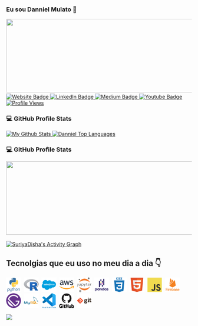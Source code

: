 
### Eu sou Danniel Mulato 👋

<div align="left">
  <img src="https://media.giphy.com/media/dWesBcTLavkZuG35MI/giphy.gif" width="600" height="200"/>
</div>

<!-- Social Media -->
<div id="badges" align="left">
 <a href="http://www.Danniel">
   <img src="https://img.shields.io/badge/website-000000?style=for-the-badge&logo=About.me&logoColor=white" alt="Website Badge">
	   
  <a href="http://www.linkedin.com/in/daniel-mulato">
    <img src="https://img.shields.io/badge/LinkedIn-blue?style=for-the-badge&logo=linkedin&logoColor=white" alt="LinkedIn Badge">
  </a>
  <a href="https://medium.com/dnnielcientista">
    <img src="https://img.shields.io/badge/Medium-12100E?style=for-the-badge&logo=medium&logoColor=white" alt="Medium Badge">
  </a>
  <a href="https://www.youtube.com/@dannielfisico2666">
    <img src="https://img.shields.io/badge/YouTube-FF0000?style=for-the-badge&logo=youtube&logoColor=white" alt="Youtube Badge">
  </a> 
  <a href="#"><img src="https://komarev.com/ghpvc/?username=DannielM&style=for-the-badge&color=red" alt="Profile Views"></a>
</div>

 <h3>💻 GitHub Profile Stats</h3>
 <a href="https://github.com/DannielM/github-readme-stats">
     <img alt="My Github Stats" src="https://denvercoder1-github-readme-stats.vercel.app/api/?username=DannielM&show_icons=true&include_all_commits=true&count_private=true&theme=algolia&hide_border=true&bg_color=1F222E&title_color=Blue&icon_color=#66f8d8" height="192px">
 <a href="https://github.com/DannielM/github-readme-stats">
     <img alt="Danniel Top Languages" src="https://github-readme-stats.vercel.app/api/top-langs/?username=SuriyaTasmimDisha&langs_count=8&layout=compact&theme=react&hide_border=true&bg_color=#d866f8&title_color=#6686f8&icon_color=#d866f8&hide=Jupyter%20Notebook" height="192px">
 </a>
 </a>


<h3>💻 GitHub Profile Stats</h3>
<p align="left">
<a href="https://github.com/DannielM">
  <img src="https://github-readme-stats-eight-theta.vercel.app/api?username=DannielM&show_icons=true&theme=algolia&include_all_commits=true&count_private=true" height="200" width="600"/>
</a>
</p>

<a href="https://github.com/DannielM/github-readme-activity-graph">
     <img alt="SuriyaDisha's Activity Graph" src="https://github-readme-activity-graph.vercel.app/graph?username=DannielM&bg_color=1F222E&color=F8D866&line=F85D7F&point=FFFFFF&area=true&hide_border=true">
</a>

## Tecnolgias que eu uso no meu dia a dia 👇

<div>
  <img src="https://github.com/devicons/devicon/blob/master/icons/python/python-original-wordmark.svg" title="Java" alt="Java" width="40" height="40"/>&nbsp;
  <img src="https://github.com/devicons/devicon/blob/master/icons/r/r-original.svg" title="React" alt="React" width="40" height="40"/>&nbsp;
  <img src="https://github.com/devicons/devicon/blob/master/icons/salesforce/salesforce-original.svg" title="Spring" alt="Spring" width="40" height="40"/>&nbsp;
  <img src="https://github.com/devicons/devicon/blob/master/icons/amazonwebservices/amazonwebservices-original-wordmark.svg" title="Material UI" alt="Material UI" width="40" height="40"/>&nbsp;
  <img src="https://github.com/devicons/devicon/blob/master/icons/jupyter/jupyter-original-wordmark.svg" title="Flutter" alt="Flutter" width="40" height="40"/>&nbsp;
  <img src="https://github.com/devicons/devicon/blob/master/icons/pandas/pandas-original-wordmark.svg" title="Redux" alt="Redux " width="40" height="40"/>&nbsp;
  <img src="https://github.com/devicons/devicon/blob/master/icons/css3/css3-plain-wordmark.svg"  title="CSS3" alt="CSS" width="40" height="40"/>&nbsp;
  <img src="https://github.com/devicons/devicon/blob/master/icons/html5/html5-original.svg" title="HTML5" alt="HTML" width="40" height="40"/>&nbsp;
  <img src="https://github.com/devicons/devicon/blob/master/icons/javascript/javascript-original.svg" title="JavaScript" alt="JavaScript" width="40" height="40"/>&nbsp;
  <img src="https://github.com/devicons/devicon/blob/master/icons/firebase/firebase-plain-wordmark.svg" title="Firebase" alt="Firebase" width="40" height="40"/>&nbsp;
  <img src="https://github.com/devicons/devicon/blob/master/icons/gatsby/gatsby-original.svg" title="Gatsby"  alt="Gatsby" width="40" height="40"/>&nbsp;
  <img src="https://github.com/devicons/devicon/blob/master/icons/mysql/mysql-original-wordmark.svg" title="MySQL"  alt="MySQL" width="40" height="40"/>&nbsp;
  <img src="https://github.com/devicons/devicon/blob/master/icons/vscode/vscode-original-wordmark.svg" title="NodeJS" alt="NodeJS" width="40" height="40"/>&nbsp;
  <img src="https://github.com/devicons/devicon/blob/master/icons/github/github-original-wordmark.svg" title="AWS" alt="AWS" width="40" height="40"/>&nbsp;
  <img src="https://github.com/devicons/devicon/blob/master/icons/git/git-original-wordmark.svg" title="Git" **alt="Git" width="40" height="40"/>
</div>

<p align="left">
<a href="https://github.com/DannielM">
   <img height="180em" src="https://github-readme-stats-eight-theta.vercel.app/api/top-langs/?username=DannielM&layout=compact&langs_count=8&theme=algolia"/>
</a>
</p>




